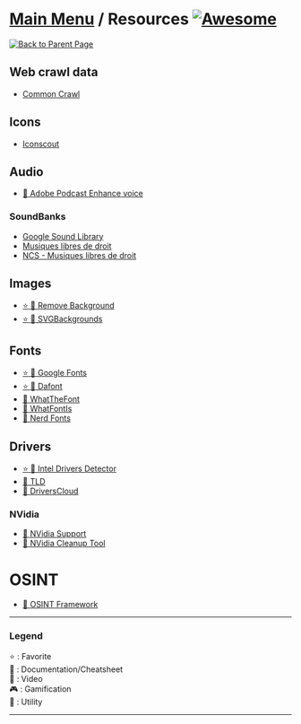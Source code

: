 # [Main Menu](../README.md) / Resources [![Awesome](https://awesome.re/badge-flat.svg)](https://awesome.re)

[![Back to Parent Page](https://img.shields.io/badge/-Back_to_Parent_Page-blue?style=for-the-badge)](../README.md)

## Web crawl data
- [Common Crawl](https://commoncrawl.org)

## Icons
- [Iconscout](https://iconscout.com/unicons/explore/line)

## Audio
- [:wrench: Adobe Podcast Enhance voice](https://podcast.adobe.com/enhance)

### SoundBanks
- [Google Sound Library](https://developers.google.com/assistant/tools/sound-library/)
- [Musiques libres de droit](https://incompetech.com/music/royalty-free/music.html)
- [NCS - Musiques libres de droit](https://ncs.io)

## Images
- [:star: :wrench: Remove Background](https://www.remove.bg/)
- [:star: :wrench: SVGBackgrounds](https://www.svgbackgrounds.com/)

## Fonts
- [:star: :wrench: Google Fonts](https://fonts.google.com/)
- [:star: :wrench: Dafont](https://www.dafont.com/)
- [:wrench: WhatTheFont](https://www.myfonts.com/WhatTheFont/)
- [:wrench: WhatFontIs](https://www.whatfontis.com/)
- [:wrench: Nerd Fonts](https://www.nerdfonts.com)

## Drivers
- [:star: :wrench: Intel Drivers Detector](https://www.intel.fr/content/www/fr/fr/support/detect.html)
- [:wrench: TLD](https://www.touslesdrivers.com/index.php?v_page=29)
- [:wrench: DriversCloud](https://www.driverscloud.com/fr/demarrer)

### NVidia
- [:wrench: NVidia Support](https://nvidia.custhelp.com/app/chat/chat_launch)
- [:wrench: NVidia Cleanup Tool](https://developer.nvidia.com/cleanup-tool)

# OSINT
- [:wrench: OSINT Framework](https://osintframework.com)

---

### Legend
:star: : Favorite\
:book: : Documentation/Cheatsheet\
:movie_camera: : Video\
:video_game: : Gamification\
:wrench: : Utility

---
